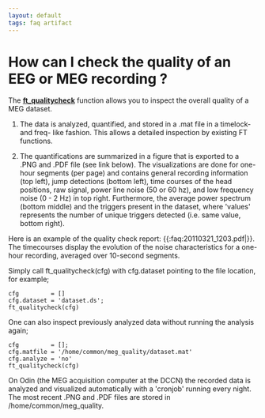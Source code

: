 ```yaml
---
layout: default
tags: faq artifact
---
```


# How can I check the quality of an EEG or MEG recording ?


The **[ft_qualitycheck](/reference/ft_qualitycheck)** function allows you to inspect the overall quality of a MEG dataset. 

1) The data is analyzed, quantified, and stored in a .mat file in a timelock- and freq- like fashion. This allows a detailed inspection by existing FT functions. 

2) The quantifications are summarized in a figure that is exported to a .PNG and .PDF file (see link below). The visualizations are done for one-hour segments (per page) and contains general recording information (top left), jump detections (bottom left), time courses of the head positions, raw signal, power line noise (50 or 60 hz), and low frequency noise (0 - 2 Hz) in top right. Furthermore, the average power spectrum (bottom middle) and the triggers present in the dataset, where 'values' represents the number of unique triggers detected (i.e. same value, bottom right).

Here is an example of the quality check report: {{:faq:20110321_1203.pdf|}}. The timecourses display the evolution of the noise characteristics for a one-hour recording, averaged over 10-second segments.

Simply call ft_qualitycheck(cfg) with cfg.dataset pointing to the file location, for example;
    
    cfg         = []
    cfg.dataset = 'dataset.ds';
    ft_qualitycheck(cfg)
   
One can also inspect previously analyzed data without running the analysis again;

    cfg         = [];
    cfg.matfile = '/home/common/meg_quality/dataset.mat'
    cfg.analyze = 'no'
    ft_qualitycheck(cfg)
   
On Odin (the MEG acquisition computer at the DCCN) the recorded data is analyzed and visualized automatically with a 'cronjob' running every night. The most recent .PNG and .PDF files are stored in /home/common/meg_quality.


